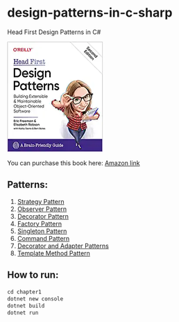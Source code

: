 # design-patterns-in-c-sharp
Head First Design Patterns in C#

[![Book Cover](/book_cover.webp)](https://amzn.to/3tQ1ZLK)

You can purchase this book here: [Amazon link](https://amzn.to/3tQ1ZLK)

## Patterns:
1. [Strategy Pattern](/chapter1/)
1. [Observer Pattern](/chapter2/)
1. [Decorator Pattern](/chapter3/)
1. [Factory Pattern](/chapter4/)
1. [Singleton Pattern](/chapter5/)
1. [Command Pattern](/chapter6/)
1. [Decorator and Adapter Patterns](/chapter7/)
1. [Template Method Pattern](/chapter8/)

## How to run:
```
cd chapter1
dotnet new console
dotnet build
dotnet run
```